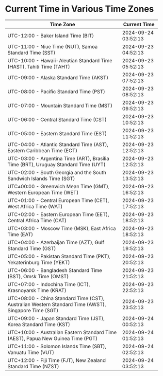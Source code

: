 # Current Time in Various Time Zones

| Time Zone | Current Time |
|-----------|--------------|
| UTC-12:00 - Baker Island Time (BIT) | 2024-09-24 03:52:13 |
| UTC-11:00 - Niue Time (NUT), Samoa Standard Time (SST) | 2024-09-23 04:52:13 |
| UTC-10:00 - Hawaii-Aleutian Standard Time (HAST), Tahiti Time (TAHT) | 2024-09-23 05:52:13 |
| UTC-09:00 - Alaska Standard Time (AKST) | 2024-09-23 07:52:13 |
| UTC-08:00 - Pacific Standard Time (PST) | 2024-09-23 08:52:13 |
| UTC-07:00 - Mountain Standard Time (MST) | 2024-09-23 09:52:13 |
| UTC-06:00 - Central Standard Time (CST) | 2024-09-23 10:52:13 |
| UTC-05:00 - Eastern Standard Time (EST) | 2024-09-23 11:52:13 |
| UTC-04:00 - Atlantic Standard Time (AST), Eastern Caribbean Time (ECT) | 2024-09-23 12:52:13 |
| UTC-03:00 - Argentina Time (ART), Brasília Time (BRT), Uruguay Standard Time (UYT) | 2024-09-23 12:52:13 |
| UTC-02:00 - South Georgia and the South Sandwich Islands Time (SGT) | 2024-09-23 13:52:13 |
| UTC±00:00 - Greenwich Mean Time (GMT), Western European Time (WET) | 2024-09-23 16:52:13 |
| UTC+01:00 - Central European Time (CET), West Africa Time (WAT) | 2024-09-23 17:52:13 |
| UTC+02:00 - Eastern European Time (EET), Central Africa Time (CAT) | 2024-09-23 18:52:13 |
| UTC+03:00 - Moscow Time (MSK), East Africa Time (EAT) | 2024-09-23 18:52:13 |
| UTC+04:00 - Azerbaijan Time (AZT), Gulf Standard Time (GST) | 2024-09-23 19:52:13 |
| UTC+05:00 - Pakistan Standard Time (PKT), Yekaterinburg Time (YEKT) | 2024-09-23 20:52:13 |
| UTC+06:00 - Bangladesh Standard Time (BST), Omsk Time (OMST) | 2024-09-23 21:52:13 |
| UTC+07:00 - Indochina Time (ICT), Krasnoyarsk Time (KRAT) | 2024-09-23 22:52:13 |
| UTC+08:00 - China Standard Time (CST), Australian Western Standard Time (AWST), Singapore Time (SGT) | 2024-09-23 23:52:13 |
| UTC+09:00 - Japan Standard Time (JST), Korea Standard Time (KST) | 2024-09-24 00:52:13 |
| UTC+10:00 - Australian Eastern Standard Time (AEST), Papua New Guinea Time (PGT) | 2024-09-24 01:52:13 |
| UTC+11:00 - Solomon Islands Time (SBT), Vanuatu Time (VUT) | 2024-09-24 02:52:13 |
| UTC+12:00 - Fiji Time (FJT), New Zealand Standard Time (NZST) | 2024-09-24 03:52:13 |
